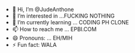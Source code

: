 - 👋 Hi, I’m @JudeAnthone
- 👀 I’m interested in ...FUCKING NOTHING
- 🌱 I’m currently learning ... CODING PH CLONE
- 📫 How to reach me ... EPBI.COM
- 😄 Pronouns: ... EH/MIH
- ⚡ Fun fact: WALA

